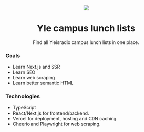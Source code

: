 <p align="center">
  <img src="https://user-images.githubusercontent.com/28673805/147505556-b502e8a1-b8b0-4387-b64b-9545a801bcb6.png">
</p>
<h1 align="center">Yle campus lunch lists</h1>

<p align="center">Find all Yleisradio campus lunch lists in one place.</p>



### Goals
- Learn Next.js and SSR
- Learn SEO
- Learn web scraping
- Learn better semantic HTML

### Technologies
- TypeScript
- React/Next.js for frontend/backend.
- Vercel for deployment, hosting and CDN caching.
- Cheerio and Playwright for web scraping.
